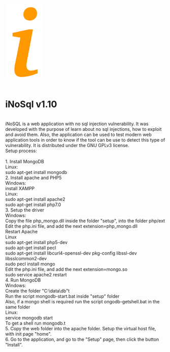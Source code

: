 ![alt tag](https://raw.githubusercontent.com/maxpowersi/iNoSql/master/res/img/icon.png)<br/>
<br>
# iNoSql v1.10
<br/>
iNoSQL is a web application with no sql injection vulnerability. It was developed with the purpose of learn about no sql injections, how to exploit and avoid them. Also, the application can be used to test modern web application tools in order to know if the tool can be use to detect this type of vulnerability. It is distributed under the GNU GPLv3 license.<br/>
Setup process: <br/>
<br/>
1. Install MongoDB<br/>
	Linux:<br/>
		sudo apt-get install mongodb<br/>
2. Install apache and PHP5<br/>
    Windows:<br/>
        install XAMPP<br/>
    Linux:<br >
        sudo apt-get install apache2<br/>
        sudo apt-get install php7.0<br/>
3. Setup the driver<br/>
    Windows:<br/>
        Copy the file php_mongo.dll inside the folder "setup", into the folder php/ext<br/>
        Edit the php.ini file, and add the next extension=php_mongo.dll<br/>
        Restart Apache<br/>
    Linux<br/>
        sudo apt-get install php5-dev<br >
        sudo apt-get install pecl<br/>
        sudo apt-get install libcurl4-openssl-dev pkg-config libssl-dev libsslcommon2-dev<br />
        sudo pecl install mongo<br/>
        Edit the php.ini file, and add the next extension=mongo.so<br/>
        sudo service apache2 restart<br/>
4. Run MongoDB<br/>
    Windows:<br/>
		Create the folder "C:\data\db"t<br/>
        Run the script mongodb-start.bat inside "setup" folder<br/>
        Also, if a mongo shell is required run the script ongodb-getshell.bat in the same folder<br/>
    Linux:<br/>
        service mongodb start<br/>
        To get a shell run mongodb.t<br/>
5. Copy the  web folder into the apache folder. Setup the virtual host file, with init page "home".<br/>
6. Go to the application, and go to the "Setup" page, then click the button "Install".<br/>
